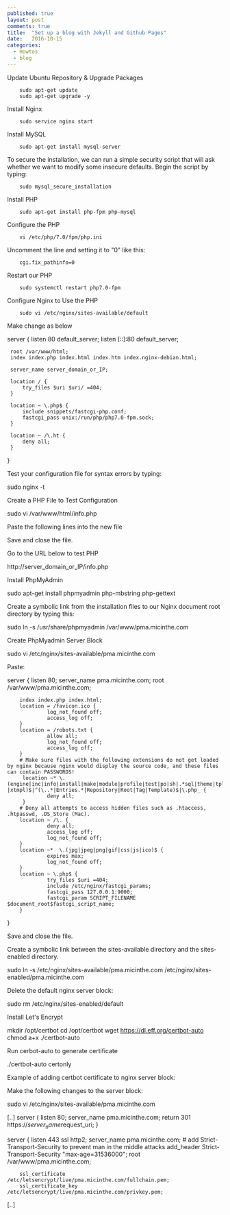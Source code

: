 ```yaml
---
published: true
layout: post
comments: true
title:  "Set up a blog with Jekyll and Github Pages"
date:   2016-10-15
categories:
  - Howtos
  - blog
---
```


Update Ubuntu Repository & Upgrade Packages

        sudo apt-get update
        sudo apt-get upgrade -y

Install Nginx

        sudo service nginx start
 
Install MySQL

        sudo apt-get install mysql-server
 
To secure the installation, we can run a simple security script that will ask whether we want to modify some insecure defaults. Begin the script by typing:

        sudo mysql_secure_installation
 
Install PHP
 
        sudo apt-get install php-fpm php-mysql
  
Configure the PHP
  
        vi /etc/php/7.0/fpm/php.ini
   
Uncomment the line and setting it to "0" like this: 

        cgi.fix_pathinfo=0 
 
Restart our PHP

        sudo systemctl restart php7.0-fpm

Configure Nginx to Use the PHP

        sudo vi /etc/nginx/sites-available/default

Make change as below    

 server {
     listen 80 default_server;
     listen [::]:80 default_server;
 
     root /var/www/html;
     index index.php index.html index.htm index.nginx-debian.html;
 
     server_name server_domain_or_IP;
 
     location / {
         try_files $uri $uri/ =404;
     }
 
     location ~ \.php$ {
         include snippets/fastcgi-php.conf;
         fastcgi_pass unix:/run/php/php7.0-fpm.sock;
     }
 
     location ~ /\.ht {
         deny all;
     }
 }

Test your configuration file for syntax errors by typing:

 sudo nginx -t
 
 Create a PHP File to Test Configuration
 
  sudo vi /var/www/html/info.php
  
 Paste the following lines into the new file
 
 <?php
 phpinfo();
 ?>
 
Save and close the file.

Go to the URL below to test PHP

 http://server_domain_or_IP/info.php
 
 
Install PhpMyAdmin

 sudo apt-get install phpmyadmin php-mbstring php-gettext
 
Create a symbolic link from the installation files to our Nginx document root directory by typing this:
 
 sudo ln -s /usr/share/phpmyadmin /var/www/pma.micinthe.com
 
Create PhpMyadmin Server Block 
 
 sudo vi /etc/nginx/sites-available/pma.micinthe.com
 
Paste:
 
 server {
        listen 80;
        server_name pma.micinthe.com;
        root /var/www/pma.micinthe.com;
 
        index index.php index.html;
        location = /favicon.ico {
                 log_not_found off;
                 access_log off;
        }
        location = /robots.txt {
                 allow all;
                 log_not_found off;
                 access_log off;
        }
        # Make sure files with the following extensions do not get loaded by nginx because nginx would display the source code, and these files can contain PASSWORDS!
         location ~* \.(engine|inc|info|install|make|module|profile|test|po|sh|.*sql|theme|tpl(\.php)?|xtmpl)$|^(\..*|Entries.*|Repository|Root|Tag|Template)$|\.php_ {
                 deny all;
         }
        # Deny all attempts to access hidden files such as .htaccess, .htpasswd, .DS_Store (Mac).
        location ~ /\. {
                 deny all;
                 access_log off;
                 log_not_found off;
        }
        location ~*  \.(jpg|jpeg|png|gif|css|js|ico)$ {
                 expires max;
                 log_not_found off;
        }
        location ~ \.php$ {
                 try_files $uri =404;
                 include /etc/nginx/fastcgi_params;
                 fastcgi_pass 127.0.0.1:9000;
                 fastcgi_param SCRIPT_FILENAME $document_root$fastcgi_script_name;
        }
 }

Save and close the file.
 
Create a symbolic link between the sites-available directory and the sites-enabled directory. 

 sudo ln -s /etc/nginx/sites-available/pma.micinthe.com /etc/nginx/sites-enabled/pma.micinthe.com
 
Delete the default nginx server block:

 sudo rm /etc/nginx/sites-enabled/default

Install Let's Encrypt

 mkdir /opt/certbot
 cd /opt/certbot
 wget https://dl.eff.org/certbot-auto
 chmod a+x ./certbot-auto

Run cerbot-auto to generate certificate

 ./certbot-auto certonly

Example of adding certbot certificate to nginx server block:

Make the following changes to the server block:

 sudo vi /etc/nginx/sites-available/pma.micinthe.com

 [..]
 server {
        listen         80;
        server_name    pma.micinthe.com;
        return         301 https://$server_name$request_uri;
 }
 
 server {
        listen 443 ssl http2;
        server_name pma.micinthe.com;
        # add Strict-Transport-Security to prevent man in the middle attacks
        add_header Strict-Transport-Security "max-age=31536000";
        root /var/www/pma.micinthe.com;
 
        ssl_certificate /etc/letsencrypt/live/pma.micinthe.com/fullchain.pem;
        ssl_certificate_key /etc/letsencrypt/live/pma.micinthe.com/privkey.pem;
 [..]
